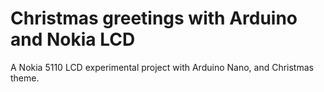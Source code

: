 # Christmas greetings with Arduino and Nokia LCD
A Nokia 5110 LCD experimental project with Arduino Nano, and Christmas theme.
